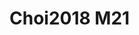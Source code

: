 <a name="material" />

# Choi2018 M21
<script type="application/ld+json">
  {
    "@context": "https://schema.org/",
    "@type": "ChemicalSubstance",
    "http://purl.org/dc/terms/conformsTo":
      {
        "@type": "CreativeWork",
        "@id": "https://bioschemas.org/profiles/ChemicalSubstance/0.4-RELEASE/"
      },
    "@id": "https://egonw.github.io/nanowiki/nanowiki532.html#material",
    "name": "Choi2018 M21",
    "sameAs: "http://127.0.0.1/mediawiki/index.php/Special:URIResolver/Choi2018_M21"
  }
</script>

